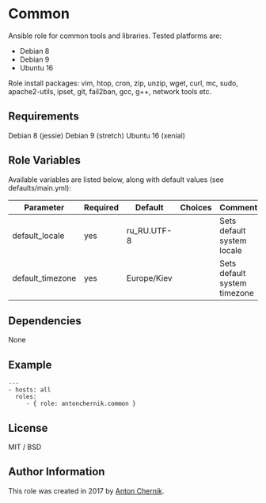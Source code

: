 Common
=========

Ansible role for common tools and libraries. Tested platforms are:
* Debian 8
* Debian 9
* Ubuntu 16

Role install packages:
vim, htop, cron, zip, unzip, wget, curl, mc, sudo, apache2-utils, ipset, git, fail2ban, gcc, g++, network tools etc.

Requirements
------------

Debian 8 (jessie)
Debian 9 (stretch)
Ubuntu 16 (xenial)

Role Variables
--------------

Available variables are listed below, along with default values (see defaults/main.yml):

| Parameter | Required | Default | Choices | Comments |
| ------------- | ------------- | ------------- | ------------- | ------------- |
| default_locale | yes | ru_RU.UTF-8 | | Sets default system locale |
| default_timezone  | yes | Europe/Kiev | | Sets default system timezone  |


Dependencies
------------

None

Example 
----------------
    ---
    - hosts: all
      roles:
         - { role: antonchernik.common }

License
-------

MIT / BSD

Author Information
------------------

This role was created in 2017 by [Anton Chernik](https://github.com/antonchernik).
